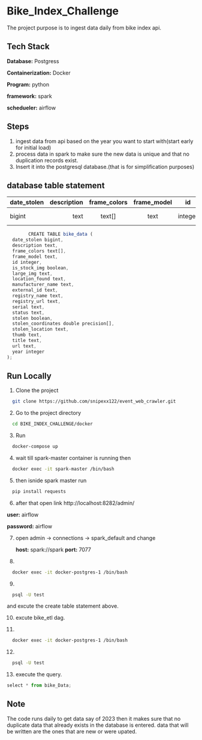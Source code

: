 # Bike_Index_Challenge

The project purpose is to ingest data daily from bike index api.


## Tech Stack
**Database:** Postgress

**Containerization:** Docker

**Program:** python

**framework:** spark

**schedueler:** airflow

## Steps

1. ingest data from api based on the year you want to start with(start early for initial load)
2. process data in spark to make sure the new data is unique and that no duplication records exist.
3. Insert it into the postgresql database.(that is for simplification purposes)

## database table statement
date_stolen | description | frame_colors | frame_model | id | is_stock_img | large_img | location_found | manufacturer_name | external_id | registry_name | registry_url | serial | status | stolen | stolen_coordinates | stolen_location | thumb | title | url | year
| :--- | ---: | :---: | :---: | :---: | :---: | :---: | :---: | :---: | :---: | :---: | :---: | :---: | :---: | :---: | :---: | :---: | :---: | :---: | :---: | :---: 
bigint  | text | text[] | text | integer | boolean | text | text | text | text | text | text | text | text | text | boolean | double precision[] | text | text | text | text | integer

```javascript
        CREATE TABLE bike_data (
  date_stolen bigint,
  description text,
  frame_colors text[],
  frame_model text,
  id integer,
  is_stock_img boolean,
  large_img text,
  location_found text,
  manufacturer_name text,
  external_id text,
  registry_name text,
  registry_url text,
  serial text,
  status text,
  stolen boolean,
  stolen_coordinates double precision[],
  stolen_location text,
  thumb text,
  title text,
  url text,
  year integer
);
```

## Run Locally

1. Clone the project

```bash
  git clone https://github.com/snipexx122/event_web_crawler.git
```



2. Go to the project directory

```bash
  cd BIKE_INDEX_CHALLENGE/docker
```

3. Run 

```bash
  docker-compose up 
```

4. wait till spark-master container is running then

```bash
  docker exec -it spark-master /bin/bash
```

5. then isnide spark master run 
 
```bash
  pip install requests
```

6. after that open link http://localhost:8282/admin/

**user:** airflow

**password:** airflow

7. open admin -> connections -> spark_default and change

    **host:** spark://spark
    **port:** 7077

8. 
```bash
  docker exec -it docker-postgres-1 /bin/bash
```
9. 
```bash
  psql -U test
```

and excute the create table statement above.

10. excute bike_etl dag.

11. 
```bash
  docker exec -it docker-postgres-1 /bin/bash
```

12. 
```bash
  psql -U test
```

13. execute the query.
```javascript
select * from bike_Data;
```

## Note

The code runs daily to get data say of 2023 then it makes sure that no duplicate data that already exists in the database is entered. data that will be written are the ones that are new or were upated.







